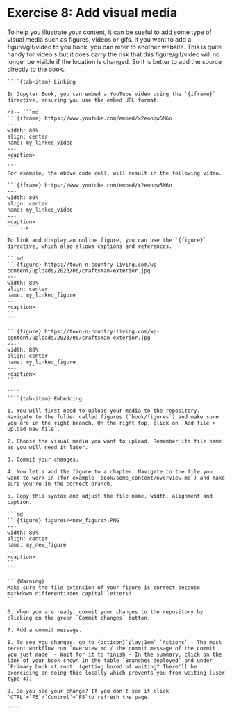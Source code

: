 # Exercise 8: Add visual media

To help you illustrate your content, it can be sueful to add some type of visual media such as figures, videos or gifs. If you want to add a figure/gif/video to you book, you can refer to another website. This is quite handy for video's but it does carry the risk that this figure/gif/video will no longer be visible if the location is changed. So it is better to add the source directly to the book. 

`````{tab-set}
````{tab-item} Linking

In Jupyter Book, you can embed a YouTube video using the `{iframe}` directive, ensuring you use the embed URL format. 

<!-- ```md
```{iframe} https://www.youtube.com/embed/x2eonqw5M6o
---
width: 80%
align: center
name: my_linked_video
---
<caption>
```
```
For example, the above code cell, will result in the following video.

```{iframe} https://www.youtube.com/embed/x2eonqw5M6o
---
width: 80%
align: center
name: my_linked_video
---
<caption>
``` -->

To link and display an online figure, you can use the `{figure}` directive, which also allows captions and references.

```md
```{figure} https://town-n-country-living.com/wp-content/uploads/2023/06/craftsman-exterior.jpg
---
width: 80%
align: center
name: my_linked_figure
---
<caption>
```
```

```{figure} https://town-n-country-living.com/wp-content/uploads/2023/06/craftsman-exterior.jpg
---
width: 80%
align: center
name: my_linked_figure
---
<caption>
``` 

````
````{tab-item} Embedding

1. You will first need to upload your media to the repository. Navigate to the folder called figures (`book/figures`) and make sure you are in the right branch. On the right top, click on `Add file > Upload new file`.

2. Choose the visual media you want to upload. Remember its file name as you will need it later.

3. Commit your changes.

4. Now let's add the figure to a chapter. Navigate to the file you want to work in (for example `book/some_content/overview.md`) and make sure you're in the correct branch.

5. Copy this syntax and adjust the file name, width, alignment and caption.

```md
```{figure} figures/<new_figure>.PNG
---
width: 80%
align: center
name: my_new_figure
---
<caption>
```
```

```{Warning}
Make sure the file extension of your figure is correct because markdown differentiates capital letters!
```

6. When you are ready, commit your changes to the repository by clicking on the green `Commit changes` button.

7. Add a commit message.

8. To see you changes, go to {octicon}`play;1em` `Actions` - The most recent workflow run `overview.md / the commit message of the commit you just made` - Wait for it to finish - In the summary, click on the link of your book shown in the table `Branches deployed` and under `Primary book at root` (getting bored of waiting? There'll be exercising on doing this locally which prevents you from waiting (user type 4))

9. Do you see your change? If you don't see it click `CTRL`+`F5`/`Control`+`F5`to refresh the page.

````
`````


